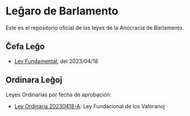 # Leĝaro de Barlamento

Este es el repositorio oficial de las leyes de la Anocracia de Barlamento.

## Ĉefa Leĝo

* [Ley Fundamental](https://github.com/Barlamento/Laws-of-Barlamento/blob/981582d707058471e84d368a14ab7a19f0b932ca/%C4%88efa%20Le%C4%9Do/%C4%88efa%20Le%C4%9Do.md), del 2023/04/18

## Ordinara Leĝoj

Leyes Ordinarias por fecha de aprobación:

* [Ley Ordinaria 20230418-A](https://github.com/Barlamento/Laws-of-Barlamento/blob/58f2f7575404efd557bfaea437d4d57c8322d837/Ordinaraj%20Le%C4%9Doj/Ley%20Ordinaria%2020230418-A.md): Ley Fundacional de los Valoranoj
